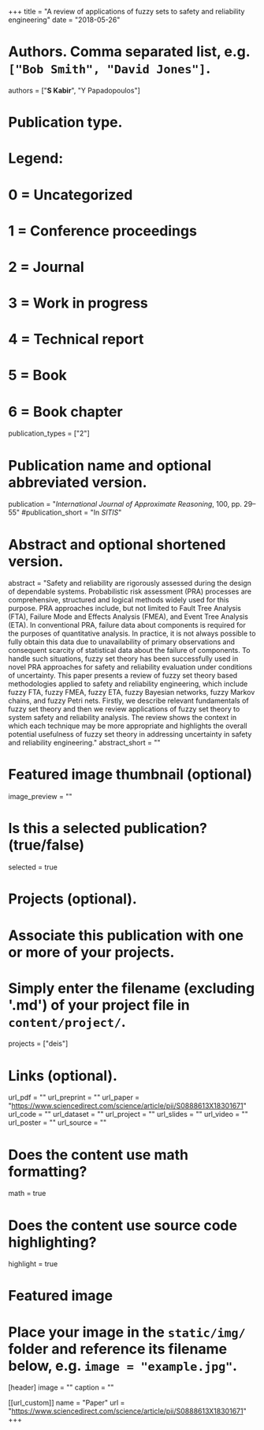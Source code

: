 +++
title = "A review of applications of fuzzy sets to safety and reliability engineering"
date = "2018-05-26"

# Authors. Comma separated list, e.g. `["Bob Smith", "David Jones"]`.
authors = ["**S Kabir**", "Y Papadopoulos"]

# Publication type.
# Legend:
# 0 = Uncategorized
# 1 = Conference proceedings
# 2 = Journal
# 3 = Work in progress
# 4 = Technical report
# 5 = Book
# 6 = Book chapter
publication_types = ["2"]

# Publication name and optional abbreviated version.
publication = "*International Journal of Approximate Reasoning*, 100, pp. 29–55"
#publication_short = "In *SITIS*"

# Abstract and optional shortened version.
abstract = "Safety and reliability are rigorously assessed during the design of dependable systems. Probabilistic risk assessment (PRA) processes are comprehensive, structured and logical methods widely used for this purpose. PRA approaches include, but not limited to Fault Tree Analysis (FTA), Failure Mode and Effects Analysis (FMEA), and Event Tree Analysis (ETA). In conventional PRA, failure data about components is required for the purposes of quantitative analysis. In practice, it is not always possible to fully obtain this data due to unavailability of primary observations and consequent scarcity of statistical data about the failure of components. To handle such situations, fuzzy set theory has been successfully used in novel PRA approaches for safety and reliability evaluation under conditions of uncertainty. This paper presents a review of fuzzy set theory based methodologies applied to safety and reliability engineering, which include fuzzy FTA, fuzzy FMEA, fuzzy ETA, fuzzy Bayesian networks, fuzzy Markov chains, and fuzzy Petri nets. Firstly, we describe relevant fundamentals of fuzzy set theory and then we review applications of fuzzy set theory to system safety and reliability analysis. The review shows the context in which each technique may be more appropriate and highlights the overall potential usefulness of fuzzy set theory in addressing uncertainty in safety and reliability engineering."
abstract_short = ""

# Featured image thumbnail (optional)
image_preview = ""

# Is this a selected publication? (true/false)
selected = true

# Projects (optional).
#   Associate this publication with one or more of your projects.
#   Simply enter the filename (excluding '.md') of your project file in `content/project/`.
projects = ["deis"]

# Links (optional).
url_pdf = ""
url_preprint = ""
url_paper = "https://www.sciencedirect.com/science/article/pii/S0888613X18301671"
url_code = ""
url_dataset = ""
url_project = ""
url_slides = ""
url_video = ""
url_poster = ""
url_source = ""

# Does the content use math formatting?
math = true

# Does the content use source code highlighting?
highlight = true

# Featured image
# Place your image in the `static/img/` folder and reference its filename below, e.g. `image = "example.jpg"`.
[header]
image = ""
caption = ""

[[url_custom]]
    name = "Paper"
    url = "https://www.sciencedirect.com/science/article/pii/S0888613X18301671"
+++
